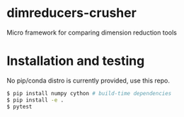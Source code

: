 # dimreducers-crusher
Micro framework for comparing dimension reduction tools

# Installation and testing

No pip/conda distro is currently provided, use this repo.

```bash
$ pip install numpy cython # build-time dependencies
$ pip install -e .
$ pytest
```